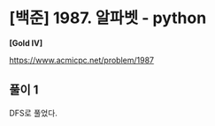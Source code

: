 # [백준] 1987. 알파벳 - python

**[Gold IV]**



https://www.acmicpc.net/problem/1987



## 풀이 1


DFS로 풀었다. 
